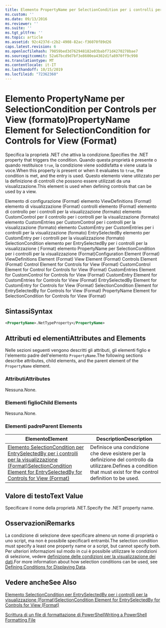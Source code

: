 ```yaml
---
title: Elemento PropertyName per SelectionCondition per i controlli per la visualizzazione (Format) | Microsoft Docs
ms.custom: ''
ms.date: 09/13/2016
ms.reviewer: ''
ms.suite: ''
ms.tgt_pltfrm: ''
ms.topic: article
ms.assetid: 92c4237d-c2b2-4908-82ac-f36070f89d26
caps.latest.revision: 6
ms.openlocfilehash: 79859bed3d762948182e03babf71d4270278bae7
ms.sourcegitcommit: 52a67bcd9d7bf3e8600ea4302d1fa8970ff9c998
ms.translationtype: MT
ms.contentlocale: it-IT
ms.lasthandoff: 10/15/2019
ms.locfileid: "72362360"
---
```

# <a name="propertyname-element-for-selectioncondition-for-controls-for-view-format"></a><span data-ttu-id="7c13a-102">Elemento PropertyName per SelectionCondition per Controls per View (formato)</span><span class="sxs-lookup"><span data-stu-id="7c13a-102">PropertyName Element for SelectionCondition for Controls for View (Format)</span></span>

<span data-ttu-id="7c13a-103">Specifica la proprietà .NET che attiva la condizione.</span><span class="sxs-lookup"><span data-stu-id="7c13a-103">Specifies the .NET property that triggers the condition.</span></span> <span data-ttu-id="7c13a-104">Quando questa proprietà è presente o quando restituisce `true`, la condizione viene soddisfatta e viene usata la voce.</span><span class="sxs-lookup"><span data-stu-id="7c13a-104">When this property is present or when it evaluates to `true`, the condition is met, and the entry is used.</span></span> <span data-ttu-id="7c13a-105">Questo elemento viene utilizzato per la definizione di controlli che possono essere utilizzati da una visualizzazione.</span><span class="sxs-lookup"><span data-stu-id="7c13a-105">This element is used when defining controls that can be used by a view.</span></span>

<span data-ttu-id="7c13a-106">Elemento di configurazione (Format) elemento ViewDefinitions (Format) elemento di visualizzazione (Format) controlli elemento (Format) elemento di controllo per i controlli per la visualizzazione (formato) elemento CustomControl per il controllo per i controlli per la visualizzazione (formato) elemento CustomEntries per CustomControl per i controlli per la visualizzazione (formato) elemento CustomEntry per CustomEntries per i controlli per la visualizzazione (formato) EntrySelectedBy elemento per CustomEntry per i controlli per la visualizzazione (formato) SelectionCondition elemento per EntrySelectedBy per i controlli per la visualizzazione ( Format) elemento PropertyName per SelectionCondition per i controlli per la visualizzazione (Format)</span><span class="sxs-lookup"><span data-stu-id="7c13a-106">Configuration Element (Format) ViewDefinitions Element (Format) View Element (Format) Controls Element (Format) Control Element for Controls for View (Format) CustomControl Element for Control for Controls for View (Format) CustomEntries Element for CustomControl for Controls for View (Format) CustomEntry Element for CustomEntries for Controls for View (Format) EntrySelectedBy Element for CustomEntry for Controls for View (Format) SelectionCondition Element for EntrySelectedBy for Controls for View (Format) PropertyName Element for SelectionCondition for Controls for View (Format)</span></span>

## <a name="syntax"></a><span data-ttu-id="7c13a-107">Sintassi</span><span class="sxs-lookup"><span data-stu-id="7c13a-107">Syntax</span></span>

```xml
<PropertyName>.NetTypeProperty</PropertyName>
```

## <a name="attributes-and-elements"></a><span data-ttu-id="7c13a-108">Attributi ed elementi</span><span class="sxs-lookup"><span data-stu-id="7c13a-108">Attributes and Elements</span></span>

<span data-ttu-id="7c13a-109">Nelle sezioni seguenti vengono descritti gli attributi, gli elementi figlio e l'elemento padre dell'elemento `PropertyName`.</span><span class="sxs-lookup"><span data-stu-id="7c13a-109">The following sections describe attributes, child elements, and the parent element of the `PropertyName` element.</span></span>

### <a name="attributes"></a><span data-ttu-id="7c13a-110">Attributi</span><span class="sxs-lookup"><span data-stu-id="7c13a-110">Attributes</span></span>

<span data-ttu-id="7c13a-111">Nessuna.</span><span class="sxs-lookup"><span data-stu-id="7c13a-111">None.</span></span>

### <a name="child-elements"></a><span data-ttu-id="7c13a-112">Elementi figlio</span><span class="sxs-lookup"><span data-stu-id="7c13a-112">Child Elements</span></span>

<span data-ttu-id="7c13a-113">Nessuna.</span><span class="sxs-lookup"><span data-stu-id="7c13a-113">None.</span></span>

### <a name="parent-elements"></a><span data-ttu-id="7c13a-114">Elementi padre</span><span class="sxs-lookup"><span data-stu-id="7c13a-114">Parent Elements</span></span>

|<span data-ttu-id="7c13a-115">Elemento</span><span class="sxs-lookup"><span data-stu-id="7c13a-115">Element</span></span>|<span data-ttu-id="7c13a-116">Description</span><span class="sxs-lookup"><span data-stu-id="7c13a-116">Description</span></span>|
|-------------|-----------------|
|[<span data-ttu-id="7c13a-117">Elemento SelectionCondition per EntrySelectedBy per i controlli per la visualizzazione (Format)</span><span class="sxs-lookup"><span data-stu-id="7c13a-117">SelectionCondition Element for EntrySelectedBy for Controls for View (Format)</span></span>](./selectioncondition-element-for-entryselectedby-for-controls-for-view-format.md)|<span data-ttu-id="7c13a-118">Definisce una condizione che deve esistere per la definizione del controllo da utilizzare.</span><span class="sxs-lookup"><span data-stu-id="7c13a-118">Defines a condition that must exist for the control definition to be used.</span></span>|

## <a name="text-value"></a><span data-ttu-id="7c13a-119">Valore di testo</span><span class="sxs-lookup"><span data-stu-id="7c13a-119">Text Value</span></span>

<span data-ttu-id="7c13a-120">Specificare il nome della proprietà .NET.</span><span class="sxs-lookup"><span data-stu-id="7c13a-120">Specify the .NET property name.</span></span>

## <a name="remarks"></a><span data-ttu-id="7c13a-121">Osservazioni</span><span class="sxs-lookup"><span data-stu-id="7c13a-121">Remarks</span></span>

<span data-ttu-id="7c13a-122">La condizione di selezione deve specificare almeno un nome di proprietà o uno script, ma non è possibile specificarli entrambi.</span><span class="sxs-lookup"><span data-stu-id="7c13a-122">The selection condition must specify a least one property name or a script, but cannot specify both.</span></span> <span data-ttu-id="7c13a-123">Per ulteriori informazioni sul modo in cui è possibile utilizzare le condizioni di selezione, vedere [definizione delle condizioni per la visualizzazione dei dati](./defining-conditions-for-displaying-data.md).</span><span class="sxs-lookup"><span data-stu-id="7c13a-123">For more information about how selection conditions can be used, see [Defining Conditions for Displaying Data](./defining-conditions-for-displaying-data.md).</span></span>

## <a name="see-also"></a><span data-ttu-id="7c13a-124">Vedere anche</span><span class="sxs-lookup"><span data-stu-id="7c13a-124">See Also</span></span>

[<span data-ttu-id="7c13a-125">Elemento SelectionCondition per EntrySelectedBy per i controlli per la visualizzazione (Format)</span><span class="sxs-lookup"><span data-stu-id="7c13a-125">SelectionCondition Element for EntrySelectedBy for Controls for View (Format)</span></span>](./selectioncondition-element-for-entryselectedby-for-controls-for-view-format.md)

[<span data-ttu-id="7c13a-126">Scrittura di un file di formattazione di PowerShell</span><span class="sxs-lookup"><span data-stu-id="7c13a-126">Writing a PowerShell Formatting File</span></span>](./writing-a-powershell-formatting-file.md)
